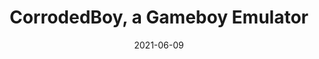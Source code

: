 ---
title: "CorrodedBoy, a Gameboy Emulator"
cover: "./gameboy-cover.jpg"
date: "2021-06-09"
tags:
    - rust
    - webassembly
    - SDL2
    - javascript
    - svelte
    - emulation
    - gameboy
    - hardware
    - pinned
description: "<a href=\"/gameboy/\"> Try out the emulator online here! </a> <br> CorrodedBoy is a Gameboy (DMG) Emulator written in Rust. It has two frontends, one available on the Web using Svelte and WebAssembly and the other using SDL2. It implements the Gameboy CPU, memory, graphics and audio hardware and allows for most Gameboy games to be played. The emulator passes most of Blarggs CPU tests as well as other tests, but is not completely cycle accurate. "
aim: "The aim of this project was to understand the Gameboy hardware architecture in detail and how to emulate it properly, as well as to learn Rust and compiling it to WebAssembly."
github: "https://github.com/wsandst/gameboy-emulator"
download: ""
authors: ""
---